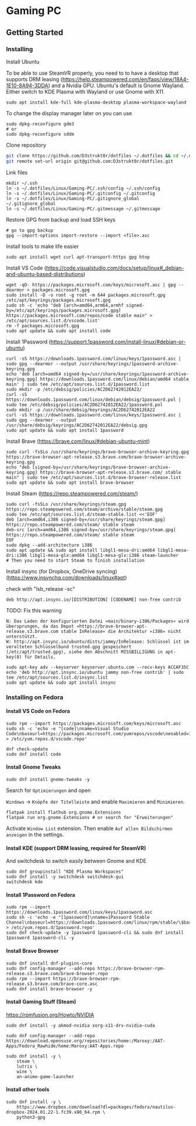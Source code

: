 # Gaming PC

## Getting Started

### Installing

Install Ubuntu

To be able to use SteamVR properly, you need to to have a desktop that supports DRM leasing (https://help.steampowered.com/en/faqs/view/18A4-1E10-8A94-3DDA) and a Nvidia GPU. Ubuntu's default is Gnome Wayland. Either switch to KDE Plasma with Wayland or use Gnome with X11.

```shell
sudo apt install kde-full kde-plasma-desktop plasma-workspace-wayland
```

To change the display manager later on you can use

```shell
sudo dpkg-reconfigure gdm3
# or
sudo dpkg-reconfigure sddm
```

Clone repository

```sh
git clone https://github.com/D3strukt0r/dotfiles ~/.dotfiles && cd ~/.dotfiles/Linux/Gaming-PC
git remote set-url origin git@github.com:D3strukt0r/dotfiles.git
```

Link files

```shell
mkdir ~/.ssh
ln -s ~/.dotfiles/Linux/Gaming-PC/.ssh/config ~/.ssh/config
ln -s ~/.dotfiles/Linux/Gaming-PC/.gitconfig ~/.gitconfig
ln -s ~/.dotfiles/Linux/Gaming-PC/.gitignore_global ~/.gitignore_global
ln -s ~/.dotfiles/Linux/Gaming-PC/.gitmessage ~/.gitmessage
```

Restore GPG from backup and load SSH keys

```shell
# go to gpg backup
gpg --import-options import-restore --import <file>.asc
```

Install tools to make life easier

```shell
sudo apt install wget curl apt-transport-https gpg htop
```

Install VS Code (https://code.visualstudio.com/docs/setup/linux#_debian-and-ubuntu-based-distributions)

```shell
wget -qO- https://packages.microsoft.com/keys/microsoft.asc | gpg --dearmor > packages.microsoft.gpg
sudo install -D -o root -g root -m 644 packages.microsoft.gpg /etc/apt/keyrings/packages.microsoft.gpg
sudo sh -c 'echo "deb [arch=amd64,arm64,armhf signed-by=/etc/apt/keyrings/packages.microsoft.gpg] https://packages.microsoft.com/repos/code stable main" > /etc/apt/sources.list.d/vscode.list'
rm -f packages.microsoft.gpg
sudo apt update && sudo apt install code
```

Install 1Password (https://support.1password.com/install-linux/#debian-or-ubuntu)

```shell
curl -sS https://downloads.1password.com/linux/keys/1password.asc | sudo gpg --dearmor --output /usr/share/keyrings/1password-archive-keyring.gpg
echo 'deb [arch=amd64 signed-by=/usr/share/keyrings/1password-archive-keyring.gpg] https://downloads.1password.com/linux/debian/amd64 stable main' | sudo tee /etc/apt/sources.list.d/1password.list
sudo mkdir -p /etc/debsig/policies/AC2D62742012EA22/
curl -sS https://downloads.1password.com/linux/debian/debsig/1password.pol | sudo tee /etc/debsig/policies/AC2D62742012EA22/1password.pol
sudo mkdir -p /usr/share/debsig/keyrings/AC2D62742012EA22
curl -sS https://downloads.1password.com/linux/keys/1password.asc | sudo gpg --dearmor --output /usr/share/debsig/keyrings/AC2D62742012EA22/debsig.gpg
sudo apt update && sudo apt install 1password
```

Install Brave (https://brave.com/linux/#debian-ubuntu-mint)

```shell
sudo curl -fsSLo /usr/share/keyrings/brave-browser-archive-keyring.gpg https://brave-browser-apt-release.s3.brave.com/brave-browser-archive-keyring.gpg
echo "deb [signed-by=/usr/share/keyrings/brave-browser-archive-keyring.gpg] https://brave-browser-apt-release.s3.brave.com/ stable main" | sudo tee /etc/apt/sources.list.d/brave-browser-release.list
sudo apt update && sudo apt install brave-browser
```

Install Steam (https://repo.steampowered.com/steam/)

```shell
sudo curl -fsSLo /usr/share/keyrings/steam.gpg https://repo.steampowered.com/steam/archive/stable/steam.gpg
sudo tee /etc/apt/sources.list.d/steam-stable.list <<'EOF'
deb [arch=amd64,i386 signed-by=/usr/share/keyrings/steam.gpg] https://repo.steampowered.com/steam/ stable steam
deb-src [arch=amd64,i386 signed-by=/usr/share/keyrings/steam.gpg] https://repo.steampowered.com/steam/ stable steam
EOF
sudo dpkg --add-architecture i386
sudo apt update && sudo apt install libgl1-mesa-dri:amd64 libgl1-mesa-dri:i386 libgl1-mesa-glx:amd64 libgl1-mesa-glx:i386 steam-launcher
# Then you need to start Steam to finish installation
```

Install insync (for Dropbox, OneDrive syncing) (https://www.insynchq.com/downloads/linux#apt)

check with "lsb_release -sc"

`deb http://apt.insync.io/[DISTRIBUTION] [CODENAME] non-free contrib`

TODO: Fix this warning

```
N: Das Laden der konfigurierten Datei »main/binary-i386/Packages« wird übersprungen, da das Depot »https://brave-browser-apt-release.s3.brave.com stable InRelease« die Architektur »i386« nicht unterstützt.
W: http://apt.insync.io/ubuntu/dists/jammy/InRelease: Schlüssel ist im veralteten Schlüsselbund trusted.gpg gespeichert (/etc/apt/trusted.gpg), siehe den Abschnitt MISSBILLIGUNG in apt-key(8) für Details.
```

```shell
sudo apt-key adv --keyserver keyserver.ubuntu.com --recv-keys ACCAF35C
echo 'deb http://apt.insync.io/ubuntu jammy non-free contrib' | sudo tee /etc/apt/sources.list.d/insync.list
sudo apt update && sudo apt install insync
```

### Installing on Fedora

#### Install VS Code on Fedora

```shell
sudo rpm --import https://packages.microsoft.com/keys/microsoft.asc
sudo sh -c 'echo -e "[code]\nname=Visual Studio Code\nbaseurl=https://packages.microsoft.com/yumrepos/vscode\nenabled=1\ngpgcheck=1\ngpgkey=https://packages.microsoft.com/keys/microsoft.asc" > /etc/yum.repos.d/vscode.repo'

dnf check-update
sudo dnf install code
```

#### Install Gnome Tweaks

```shell
sudo dnf install gnome-tweaks -y
```

Search for `Optimierungen` and open

`Windows` -> `Knöpfe der Titelleiste` and enable `Maximieren` and `Minimieren`.

```shell
flatpak install flathub org.gnome.Extensions
flatpak run org.gnome.Extensions # or search for "Erweiterungen"
```

Activate `Window List` extension. Then enable `Auf allen Bildschirmen anzeigen` in the settings.

#### Install KDE (support DRM leasing, required for SteamVR)

And switchdesk to switch easily between Gnome and KDE

```shell
sudo dnf groupinstall "KDE Plasma Workspaces"
sudo dnf install -y switchdesk switchdesk-gui
switchdesk kde
```

#### Install 1Password on Fedora

```shell
sudo rpm --import https://downloads.1password.com/linux/keys/1password.asc
sudo sh -c 'echo -e "[1password]\nname=1Password Stable Channel\nbaseurl=https://downloads.1password.com/linux/rpm/stable/\$basearch\nenabled=1\ngpgcheck=1\nrepo_gpgcheck=1\ngpgkey=\"https://downloads.1password.com/linux/keys/1password.asc\"" > /etc/yum.repos.d/1password.repo'
sudo dnf check-update -y 1password 1password-cli && sudo dnf install 1password 1password-cli -y
```

#### Install Brave Browser

```shell
sudo dnf install dnf-plugins-core
sudo dnf config-manager --add-repo https://brave-browser-rpm-release.s3.brave.com/brave-browser.repo
sudo rpm --import https://brave-browser-rpm-release.s3.brave.com/brave-core.asc
sudo dnf install brave-browser -y
```

#### Install Gaming Stuff (Steam)

https://rpmfusion.org/Howto/NVIDIA

```shell
sudo dnf install -y akmod-nvidia xorg-x11-drv-nvidia-cuda

sudo dnf config-manager --add-repo https://download.opensuse.org/repositories/home:/Maroxy:/AAT-Apps/Fedora_Rawhide/home:Maroxy:AAT-Apps.repo

sudo dnf install -y \
    steam \
    lutris \
    wine \
    an-anime-game-launcher
```

#### Install other tools

```shell
sudo dnf install -y \
    https://www.dropbox.com/download?dl=packages/fedora/nautilus-dropbox-2024.01.22-1.fc39.x86_64.rpm \
    python3-gpg
```
